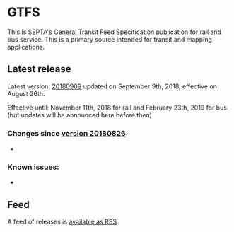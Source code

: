 # GTFS

This is SEPTA's General Transit Feed Specification publication for rail and bus service. This is a primary source intended for transit and mapping applications.

## Latest release

Latest version: [20180909](https://github.com/septadev/GTFS/releases/tag/v201809090) updated on September 9th, 2018, effective on August 26th.

Effective until: November 11th, 2018 for rail and February 23th, 2019 for bus (but updates will be announced here before then)

### Changes since [version 20180826](https://github.com/septadev/GTFS/releases/tag/v201808260): 
 
*  

### Known issues:

* 

## Feed

A feed of releases is [available as RSS](https://github.com/septadev/GTFS/releases.atom).

